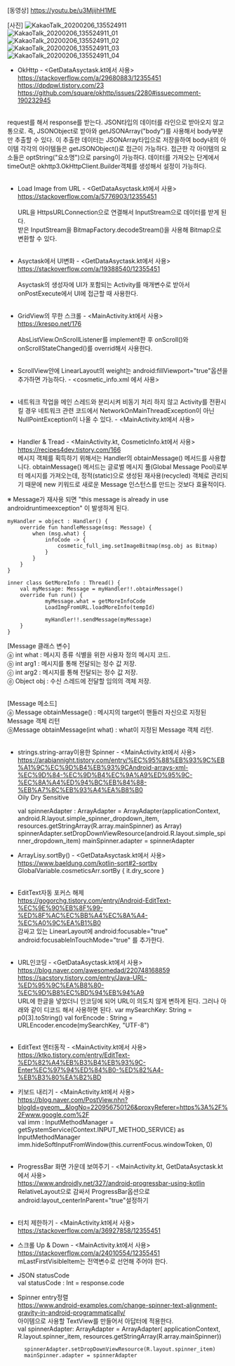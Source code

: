 [동영상]
https://youtu.be/u3MjijhH1ME

[사진]
![KakaoTalk_20200206_135524911](https://user-images.githubusercontent.com/38394861/73907225-d87e7480-48e8-11ea-82cc-0d5bc01a308c.jpg)
![KakaoTalk_20200206_135524911_01](https://user-images.githubusercontent.com/38394861/73907227-d9afa180-48e8-11ea-9a21-f43940e9b145.jpg)
![KakaoTalk_20200206_135524911_02](https://user-images.githubusercontent.com/38394861/73907228-da483800-48e8-11ea-9527-d42956c5a39d.jpg)
![KakaoTalk_20200206_135524911_03](https://user-images.githubusercontent.com/38394861/73907229-dae0ce80-48e8-11ea-87c9-20586cdc6c8c.jpg)
![KakaoTalk_20200206_135524911_04](https://user-images.githubusercontent.com/38394861/73907230-dae0ce80-48e8-11ea-8a51-bb14f74aced5.jpg)


* OkHttp - <GetDataAsyctask.kt에서 사용><br>
https://stackoverflow.com/a/29680883/12355451<br>
https://dpdpwl.tistory.com/23<br>
https://github.com/square/okhttp/issues/2280#issuecomment-190232945<br><br>

request를 해서 response를 받는다.
JSON타입의 데이터를 라인으로 받아오지 않고 통으로. 즉, JSONObject로 받아와 getJSONArray("body")를 사용해서 body부분만 추출할 수 있다.
이 추출한 데이터는 JSONArray타입으로 저장을하여 body내의 아이템 각각의 아이템들은 getJSONObject()로 접근이 가능하다.
접근한 각 아이템의 요소들은 optString("요소명")으로 parsing이 가능하다.
데이터를 가져오는 단계에서 timeOut은 okhttp3.OkHttpClient.Builder객체를 생성해서 설정이 가능하다.<br><br>

* Load Image from URL - <GetDataAsyctask.kt에서 사용><br>
https://stackoverflow.com/a/5776903/12355451<br><br>
URL을 HttpsURLConnection으로 연결해서 InputStream으로 데이터를 받게 된다.<br>
받은 InputStream을 BitmapFactory.decodeStream()을 사용해 Bitmap으로 변환할 수 있다.<br><br>

* Asyctask에서 UI변화 - <GetDataAsyctask.kt에서 사용><br>
https://stackoverflow.com/a/19388540/12355451<br><br>
Asyctask의 생성자에 UI가 포함되는 Activity를 매개변수로 받아서 onPostExecute에서 UI에 접근할 때 사용한다.<br><br>

* GridView의 무한 스크롤 - <MainActivity.kt에서 사용><br>
https://krespo.net/176<br><br>
AbsListView.OnScrollListener를 implement한 후 onScroll()와 onScrollStateChanged()를 overrid해서 사용한다.<br><br>

* ScrollView안에 LinearLayout의 weight는 android:fillViewport="true"옵션을 추가하면 가능하다. - <cosmetic_info.xml 에서 사용><br><br>

* 네트워크 작업을 메인 스레드와 분리시켜 비동기 처리 하지 않고 Activity를 전환시킬 경우 네트워크 관련 코드에서 NetworkOnMainThreadException이 아닌 NullPointException이 나올 수 있다. - <MainActivity.kt에서 사용><br><br>

* Handler & Tread - <MainActivity.kt, CosmeticInfo.kt에서 사용><br>
https://recipes4dev.tistory.com/166 <br>
메시지 객체를 획득하기 위해서는 Handler의 obtainMessage() 메서드를 사용합니다. obtainMessage() 메서드는 글로벌 메시지 풀(Global Message Pool)로부터 메시지를 가져오는데, 정적(static)으로 생성된 재사용(recycled) 객체로 관리되기 때문에 new 키워드로 새로운 Message 인스턴스를 만드는 것보다 효율적이다.<br>

※ Message가 재사용 되면 "this message is already in use androidruntimeexception" 이 발생하게 된다. <br>

    myHandler = object : Handler() {
        override fun handleMessage(msg: Message) {
            when (msg.what) {
                infoCode -> {
                    cosmetic_full_img.setImageBitmap(msg.obj as Bitmap)
                }
            }
        }
    }

    inner class GetMoreInfo : Thread() {
        val myMessage: Message = myHandler!!.obtainMessage()
        override fun run() {
                myMessage.what = getMoreInfoCode
                LoadImgFromURL.loadMoreInfo(tempId)

                myHandler!!.sendMessage(myMessage)
        }
    }

[Message 클래스 변수]<br>
ⓐ int what : 메시지 종류 식별을 위한 사용자 정의 메시지 코드.<br>
ⓑ int arg1 : 메시지를 통해 전달되는 정수 값 저장.<br>
ⓒ int arg2 : 메시지를 통해 전달되는 정수 값 저장.<br>
ⓓ Object obj : 수신 스레드에 전달할 임의의 객체 저장.<br><br>

[Message 메소드]<br>
ⓐ Message obtainMessage() : 메시지의 target이 핸들러 자신으로 지정된 Message 객체 리턴<br>
ⓑMessage obtainMessage(int what) : what이 지정된 Message 객체 리턴.<br><br>

* strings.string-array이용한 Spinner - <MainActivity.kt에서 사용><br>
https://arabiannight.tistory.com/entry/%EC%95%88%EB%93%9C%EB%A1%9C%EC%9D%B4%EB%93%9CAndroid-arrays-xml-%EC%9D%84-%EC%9D%B4%EC%9A%A9%ED%95%9C-%EC%8A%A4%ED%94%BC%EB%84%88-%EB%A7%8C%EB%93%A4%EA%B8%B0<br>
    <string-array name="mainSpinner">
        <item>Oily</item>
        <item>Dry</item>
        <item>Sensitive</item>
    </string-array>

    val spinnerAdapter : ArrayAdapter<String> = ArrayAdapter(applicationContext, android.R.layout.simple_spinner_dropdown_item, resources.getStringArray(R.array.mainSpinner) as Array<String>)
    spinnerAdapter.setDropDownViewResource(android.R.layout.simple_spinner_dropdown_item)
    mainSpinner.adapter = spinnerAdapter
    
* ArrayLisy.sortBy() - <GetDataAsyctask.kt에서 사용><br>
https://www.baeldung.com/kotlin-sort#2-sortby<br>
GlobalVariable.cosmeticsArr.sortBy { it.dry_score }<br><br>

* EditText자동 포커스 해제<br>
https://gogorchg.tistory.com/entry/Android-EditText-%EC%9E%90%EB%8F%99-%ED%8F%AC%EC%BB%A4%EC%8A%A4-%EC%A0%9C%EA%B1%B0<br>
감싸고 있는 LinearLayout에 android:focusable="true"<br>
android:focusableInTouchMode="true" 를 추가한다.<br><br>

* URL인코딩 - <GetDataAsyctask.kt에서 사용><br>
https://blog.naver.com/awesomedad/220748168859 <br>
https://sacstory.tistory.com/entry/Java-URL-%ED%95%9C%EA%B8%80-%EC%9D%B8%EC%BD%94%EB%94%A9 <br>
URL에 한글을 넣었더니 인코딩에 되어 URL이 의도치 않게 변하게 된다. 그러나 아래와 같이 디코드 해서 사용하면 된다.
        var mySearchKey: String = p0[3].toString()
        val forEncode : String = URLEncoder.encode(mySearchKey, "UTF-8")<br><br>

* EditText 엔터동작 - <MainActivity.kt에서 사용><br>
https://ktko.tistory.com/entry/EditText-%ED%82%A4%EB%B3%B4%EB%93%9C-Enter%EC%97%94%ED%84%B0-%ED%82%A4-%EB%B3%80%EA%B2%BD<br>

* 키보드 내리기 - <MainActivity.kt에서 사용><br>
https://blog.naver.com/PostView.nhn?blogId=gyeom__&logNo=220956750126&proxyReferer=https%3A%2F%2Fwww.google.com%2F<br>
        val imm : InputMethodManager = getSystemService(Context.INPUT_METHOD_SERVICE) as InputMethodManager<br>
        imm.hideSoftInputFromWindow(this.currentFocus.windowToken, 0)<br><br>

* ProgressBar 화면 가운데 보여주기 - <MainActivity.kt, GetDataAsyctask.kt에서 사용><br>
https://www.androidly.net/327/android-progressbar-using-kotlin<br>
RelativeLayout으로 감싸서 ProgressBar옵션으로 android:layout_centerInParent="true"설정하기<br><br>

* 터치 제한하기 - <MainActivity.kt에서 사용><br>
https://stackoverflow.com/a/36927858/12355451<br>

* 스크롤 Up & Down - <MainActivity.kt에서 사용><br>
https://stackoverflow.com/a/24010554/12355451 <br>
mLastFirstVisibleItem는 전역변수로 선언해 주어야 한다.<br>

* JSON statusCode<br>
val statusCode : Int = response.code <br>

* Spinner entry정렬<br>
https://www.android-examples.com/change-spinner-text-alignment-gravity-in-android-programmatically/ <br>
아이템으로 사용할 TextView를 만들어서 아답터에 적용한다.<br>
        val spinnerAdapter: ArrayAdapter<String> = ArrayAdapter(
            applicationContext,
            R.layout.spinner_item,
            resources.getStringArray(R.array.mainSpinner))

        spinnerAdapter.setDropDownViewResource(R.layout.spinner_item)
        mainSpinner.adapter = spinnerAdapter
